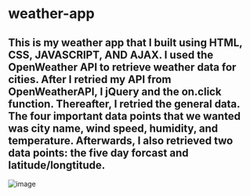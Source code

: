 # weather-app

## This is my weather app that I built using HTML, CSS, JAVASCRIPT, AND AJAX. I used the OpenWeather API to retrieve weather data for cities. After I retried my API from OpenWeatherAPI, I jQuery and the on.click function. Thereafter, I retried the general data. The four important data points that we wanted was city name, wind speed, humidity, and temperature. Afterwards, I also retrieved two data points: the five day forcast and latitude/longtitude. 

![image](https://user-images.githubusercontent.com/25271965/81491082-699a1a00-924f-11ea-8b68-36b38ce92e4e.png)
